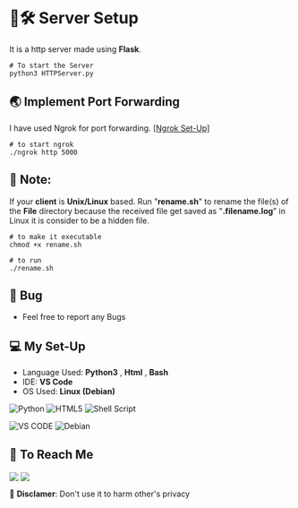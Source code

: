 # 🐍🛠️ Server Setup  

It is a http server made using __Flask__.

```
# To start the Server
python3 HTTPServer.py
```  

## 🌏 Implement Port Forwarding  

I have used Ngrok for port forwarding.  [[Ngrok Set-Up]](https://ngrok.com/docs/getting-started/)  


```
# to start ngrok
./ngrok http 5000
```  


## 📝 Note:  

If your __client__ is __Unix/Linux__ based. Run "__rename.sh__" to rename the file(s) of the __File__ directory because the received file get saved as "__.filename.log__" in Linux it is consider to be a hidden file.  

```
# to make it executable
chmod +x rename.sh

# to run
./rename.sh
```  


## 🐞 Bug  
   
* Feel free to report any Bugs  

## 💻 My Set-Up  

* Language Used: __Python3__ , __Html__ , __Bash__  
* IDE: __VS Code__  
* OS Used:  __Linux (Debian)__  

![Python](https://img.shields.io/badge/python-3670A0?style=for-the-badge&logo=python&logoColor=ffdd54) ![HTML5](https://img.shields.io/badge/html5-%23E34F26.svg?style=for-the-badge&logo=html5&logoColor=white) ![Shell Script](https://img.shields.io/badge/shell_script-%23121011.svg?style=for-the-badge&logo=gnu-bash&logoColor=white)     

![VS CODE](https://img.shields.io/badge/Visual_Studio_Code-0078D4?style=for-the-badge&logo=visual%20studio%20code&logoColor=white) ![Debian](https://img.shields.io/badge/Debian-D70A53?style=for-the-badge&logo=debian&logoColor=white)  

## 💬 To Reach Me  

 <a href='https://discord.com/users/718847515176206406' target="blank"> <img align="center" src="https://img.shields.io/badge/Discord-%235865F2.svg?style=for-the-badge&logo=discord&logoColor=white"/></a> <a href='https://twitter.com/debang5hu' target="blank"> <img align="center" src="https://img.shields.io/badge/X-%23000000.svg?style=for-the-badge&logo=X&logoColor=white"/></a>  
 


🚫 __Disclamer__: Don't use it to harm other's privacy  


